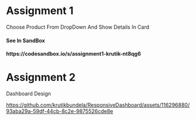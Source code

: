 # Assignment 1
  Choose Product From DropDown And Show Details In Card

<h4>See In SandBox<h4>
  https://codesandbox.io/s/assignment1-krutik-nt8qg6

# Assignment 2
  Dashboard Design

https://github.com/krutikbundela/ResponsiveDashboard/assets/116296880/93aba29a-59df-44cb-8c2e-9875526cde8e


